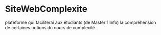 # SiteWebComplexite
plateforme qui faciliterai aux étudiants (de Master 1 Info) la compréhension de certaines notions du cours de complexité.
